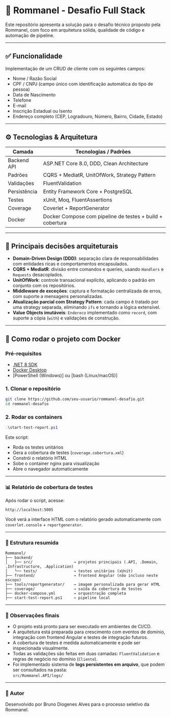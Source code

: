 # 🧠 Rommanel - Desafio Full Stack

Este repositório apresenta a solução para o desafio técnico proposto pela Rommanel, com foco em arquitetura sólida, qualidade de código e automação de pipeline.

---

## ✅ Funcionalidade

Implementação de um CRUD de cliente com os seguintes campos:

- Nome / Razão Social
- CPF / CNPJ (campo único com identificação automática do tipo de pessoa)
- Data de Nascimento
- Telefone
- E-mail
- Inscrição Estadual ou Isento
- Endereço completo (CEP, Logradouro, Número, Bairro, Cidade, Estado)

---

## ⚙️ Tecnologias & Arquitetura

| Camada       | Tecnologias / Padrões                                      |
|--------------|-------------------------------------------------------------|
| Backend API  | ASP.NET Core 8.0, DDD, Clean Architecture                   |
| Padrões      | CQRS + MediatR, UnitOfWork, Strategy Pattern                |
| Validações   | FluentValidation                                            |
| Persistência | Entity Framework Core + PostgreSQL                         |
| Testes       | xUnit, Moq, FluentAssertions                                |
| Coverage     | Coverlet + ReportGenerator                                  |
| Docker       | Docker Compose com pipeline de testes + build + cobertura  |

---

## 🧠 Principais decisões arquiteturais

- **Domain-Driven Design (DDD)**: separação clara de responsabilidades com entidades ricas e comportamentos encapsulados.
- **CQRS + MediatR**: divisão entre comandos e queries, usando `Handlers` e `Requests` desacoplados.
- **UnitOfWork**: controle transacional explícito, aplicando o padrão em conjunto com os repositórios.
- **Middleware de exceções**: captura e formatação centralizada de erros, com suporte a mensagens personalizadas.
- **Atualização parcial com Strategy Pattern**: cada campo é tratado por uma strategy separada, eliminando `ifs` e tornando a lógica extensível.
- **Value Objects imutáveis**: `Endereco` implementado como `record`, com suporte a cópia (`with`) e validações de construção.

---

## 🚀 Como rodar o projeto com Docker

### Pré-requisitos

- [.NET 8 SDK](https://dotnet.microsoft.com/en-us/download/dotnet/8.0)
- [Docker Desktop](https://www.docker.com/products/docker-desktop)
- [PowerShell (Windows)] ou [bash (Linux/macOS)]

### 1. Clonar o repositório

```bash
git clone https://github.com/seu-usuario/rommanel-desafio.git
cd rommanel-desafio
```

### 2. Rodar os containers

```powershell
.\start-test-report.ps1
```

Este script:

- Roda os testes unitários
- Gera a cobertura de testes (`coverage.cobertura.xml`)
- Constrói o relatório HTML
- Sobe o container nginx para visualização
- Abre o navegador automaticamente

---

### 📊 Relatório de cobertura de testes

Após rodar o script, acesse:

```text
http://localhost:5005
```

Você verá a interface HTML com o relatório gerado automaticamente com `coverlet.console` + `reportgenerator`.

---

### 📂 Estrutura resumida

```text
Rommanel/
├── backend/
│   ├── src/                  → projetos principais (.API, .Domain, .Infrastructure, .Application)
│   └── tests/                → testes unitários (xUnit)
├── frontend/                 → frontend Angular (não incluso neste escopo)
├── tools/reportgenerator/    → imagem personalizada para gerar HTML
├── coverage/                 → saída da cobertura de testes
├── docker-compose.yml        → orquestração completa
├── start-test-report.ps1     → pipeline local
```

---

### 📄 Observações finais

- O projeto está pronto para ser executado em ambientes de CI/CD.
- A arquitetura está preparada para crescimento com eventos de domínio, integração com frontend Angular e testes de integração futuros.
- A cobertura de testes é medida automaticamente e pode ser inspecionada visualmente.
- Todas as validações são feitas em duas camadas: `FluentValidation` e regras de negócio no domínio (`Cliente`).
- Foi implementado sistema de **logs persistentes em arquivo**, que podem ser consultados na pasta:  
  `src/Rommanel.API/logs/`

---

### 🔗 Autor

Desenvolvido por Bruno Diogenes Alves para o processo seletivo da Rommanel.
